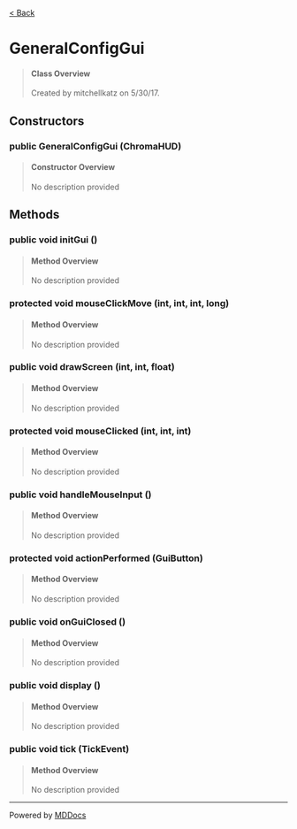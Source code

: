 [< Back](..)
# GeneralConfigGui #
>#### Class Overview ####
>Created by mitchellkatz on 5/30/17.
## Constructors ##
### public GeneralConfigGui (ChromaHUD) ###
>#### Constructor Overview ####
>No description provided
>
## Methods ##
### public void initGui () ###
>#### Method Overview ####
>No description provided
>
### protected void mouseClickMove (int, int, int, long) ###
>#### Method Overview ####
>No description provided
>
### public void drawScreen (int, int, float) ###
>#### Method Overview ####
>No description provided
>
### protected void mouseClicked (int, int, int) ###
>#### Method Overview ####
>No description provided
>
### public void handleMouseInput () ###
>#### Method Overview ####
>No description provided
>
### protected void actionPerformed (GuiButton) ###
>#### Method Overview ####
>No description provided
>
### public void onGuiClosed () ###
>#### Method Overview ####
>No description provided
>
### public void display () ###
>#### Method Overview ####
>No description provided
>
### public void tick (TickEvent) ###
>#### Method Overview ####
>No description provided
>

---
Powered by [MDDocs](https://github.com/VRCube/MDDocs)